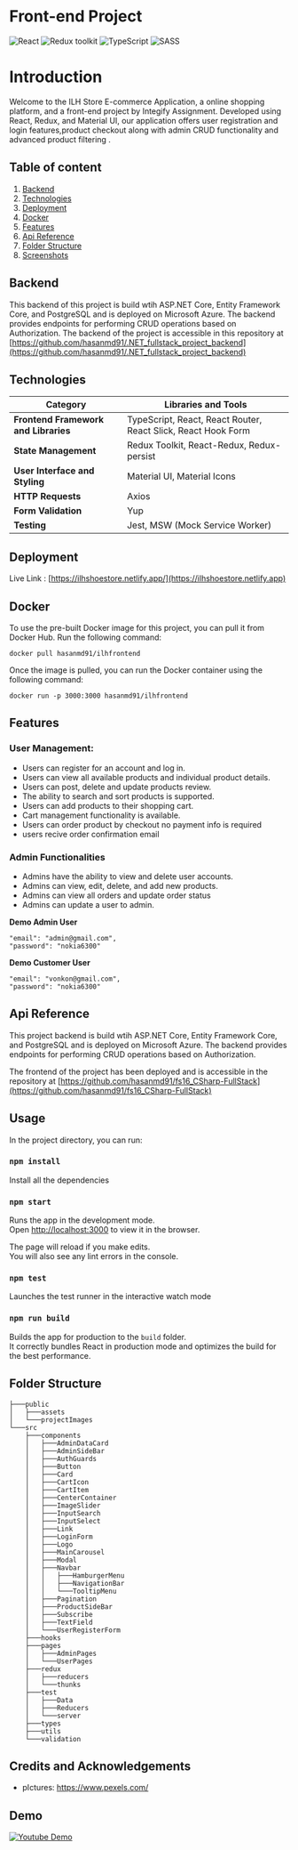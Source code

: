 # Front-end Project

![React](https://img.shields.io/badge/React-v.18-blue)
![Redux toolkit](https://img.shields.io/badge/RTK-v.1-purple)
![TypeScript](https://img.shields.io/badge/TypeScript-v.4-green)
![SASS](https://img.shields.io/badge/SASS-v.1-hotpink)

# Introduction

Welcome to the ILH Store E-commerce Application, a online shopping platform, and a front-end project by Integify Assignment. Developed using React, Redux, and Material UI, our application offers user registration and login features,product checkout along with admin CRUD functionality and advanced product filtering .

## Table of content

1. [Backend](#backend)
2. [Technologies](#technologies)
3. [Deployment](#deployment)
4. [Docker](#docker)
5. [Features](#features)
6. [Api Reference](#api-reference)
7. [Folder Structure](#folder-structure)
8. [Screenshots](#screenshots)

## Backend

This backend of this project is build wtih ASP.NET Core, Entity Framework Core, and PostgreSQL and is deployed on Microsoft Azure. The backend provides endpoints for performing CRUD operations based on Authorization. The backend of the project is accessible in this repository at [https://github.com/hasanmd91/.NET_fullstack_project_backend](https://github.com/hasanmd91/.NET_fullstack_project_backend)

## Technologies

| **Category**                         | **Libraries and Tools**                                       |
| ------------------------------------ | ------------------------------------------------------------- |
| **Frontend Framework and Libraries** | TypeScript, React, React Router, React Slick, React Hook Form |
| **State Management**                 | Redux Toolkit, React-Redux, Redux-persist                     |
| **User Interface and Styling**       | Material UI, Material Icons                                   |
| **HTTP Requests**                    | Axios                                                         |
| **Form Validation**                  | Yup                                                           |
| **Testing**                          | Jest, MSW (Mock Service Worker)                               |

## Deployment

Live Link : [https://ilhshoestore.netlify.app/](https://ilhshoestore.netlify.app)

## Docker

To use the pre-built Docker image for this project, you can pull it from Docker Hub. Run the following command:

```
docker pull hasanmd91/ilhfrontend
```

Once the image is pulled, you can run the Docker container using the following command:

```
docker run -p 3000:3000 hasanmd91/ilhfrontend
```

## Features

### User Management:

- Users can register for an account and log in.
- Users can view all available products and individual product details.
- Users can post, delete and update products review.
- The ability to search and sort products is supported.
- Users can add products to their shopping cart.
- Cart management functionality is available.
- Users can order product by checkout no payment info is required
- users recive order confirmation email

### Admin Functionalities

- Admins have the ability to view and delete user accounts.
- Admins can view, edit, delete, and add new products.
- Admins can view all orders and update order status
- Admins can update a user to admin.

**Demo Admin User**

```
"email": "admin@gmail.com",
"password": "nokia6300"

```

**Demo Customer User**

```
"email": "vonkon@gmail.com",
"password": "nokia6300"

```

## Api Reference

This project backend is build wtih ASP.NET Core, Entity Framework Core, and PostgreSQL and is deployed on Microsoft Azure. The backend provides endpoints for performing CRUD operations based on Authorization.

The frontend of the project has been deployed and is accessible in the repository at [https://github.com/hasanmd91/fs16_CSharp-FullStack](https://github.com/hasanmd91/fs16_CSharp-FullStack)

## Usage

In the project directory, you can run:

### `npm install`

Install all the dependencies

### `npm start`

Runs the app in the development mode.\
Open [http://localhost:3000](http://localhost:3000) to view it in the browser.

The page will reload if you make edits.\
You will also see any lint errors in the console.

### `npm test`

Launches the test runner in the interactive watch mode

### `npm run build`

Builds the app for production to the `build` folder.\
It correctly bundles React in production mode and optimizes the build for the best performance.

## Folder Structure

```
├───public
│   ├───assets
│   └───projectImages
└───src
    ├───components
    │   ├───AdminDataCard
    │   ├───AdminSideBar
    │   ├───AuthGuards
    │   ├───Button
    │   ├───Card
    │   ├───CartIcon
    │   ├───CartItem
    │   ├───CenterContainer
    │   ├───ImageSlider
    │   ├───InputSearch
    │   ├───InputSelect
    │   ├───Link
    │   ├───LoginForm
    │   ├───Logo
    │   ├───MainCarousel
    │   ├───Modal
    │   ├───Navbar
    │   │   ├───HamburgerMenu
    │   │   ├───NavigationBar
    │   │   └───TooltipMenu
    │   ├───Pagination
    │   ├───ProductSideBar
    │   ├───Subscribe
    │   ├───TextField
    │   └───UserRegisterForm
    ├───hooks
    ├───pages
    │   ├───AdminPages
    │   └───UserPages
    ├───redux
    │   ├───reducers
    │   └───thunks
    ├───test
    │   ├───Data
    │   ├───Reducers
    │   └───server
    ├───types
    ├───utils
    └───validation
```

## Credits and Acknowledgements

- pIctures: https://www.pexels.com/

## Demo

[![Youtube Demo](https://img.youtube.com/vi/kPy1wzJwmSU/0.jpg)](https://www.youtube.com/watch?v=kPy1wzJwmSU)
